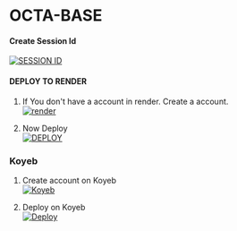 # OCTA-BASE


#### Create Session Id

<a href='https://octa-pair-axl-sparky.onrender.com' target="_blank"><img alt='SESSION ID' src='https://img.shields.io/badge/Session_id-100000?style=for-the-badge&logo=scan&logoColor=white&labelColor=black&color=black'/></a>

#### DEPLOY TO RENDER 

1. If You don't have a account in render. Create a account.
    <br>
<a href='https://dashboard.render.com/register' target="_blank"><img alt='render' src='https://img.shields.io/badge/-Create-black?style=for-the-badge&logo=render&logoColor=white'/></a>



2. Now Deploy
    <br>
<a href='https://dashboard.render.com/blueprint/new?repo=https://github.com/Axl-Sparky/NEXTRO-MD' target="_blank"><img alt='DEPLOY' src='https://img.shields.io/badge/-DEPLOY-black?style=for-the-badge&logo=render&logoColor=white'/></a>


### Koyeb
1. Create account on Koyeb
   <br>
<a href='https://koyeb.com' target="_blank"><img alt='Koyeb' src='https://img.shields.io/badge/-Create-black?style=for-the-badge&logo=koyeb&logoColor=white'/></a>

2. Deploy on Koyeb
   <br>
<a href='https://app.koyeb.com/services/deploy?type=git&repository=https://github.com/Axl-Sparky/NEXTRO-MD&branch=main&name=nextro-md&builder=dockerfile&env[SESSION_ID]=' target="_blank"><img alt='Deploy' src='https://img.shields.io/badge/-Deploy-black?style=for-the-badge&logo=koyeb&logoColor=white'/></a>

#
  

